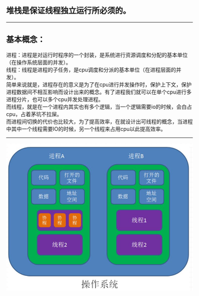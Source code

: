 ## 堆栈是保证线程独立运行所必须的。    

---

## 基本概念：  
进程：进程是对运行时程序的一个封装，是系统进行资源调度和分配的基本单位（在操作系统层面的并发）。  
线程：线程是进程的子任务，是cpu调度和分派的基本单位（在进程层面的并发）。  
简单来说就是，进程存在的意义是为了在cpu进行并发操作时，保护上下文，保护进程数据间不相互影响而设计出来的概念。有了进程我们就可以在单个cpu进行多进程分片，也可以多个cpu并发处理进程。  
而线程，就是在一个进程内其实也有多个逻辑，当一个逻辑需要io的时候，会白占cpu，占着茅坑不拉屎。  
而进程间切换的代价也比较大，为了提高效率，在就设计出可线程的概念，当进程中其中一个线程需要IO的时候，另一个线程来占用cpu以此提高效率。  

---

![进程线程协程](/BIG/操作系统/coroutine.png)

